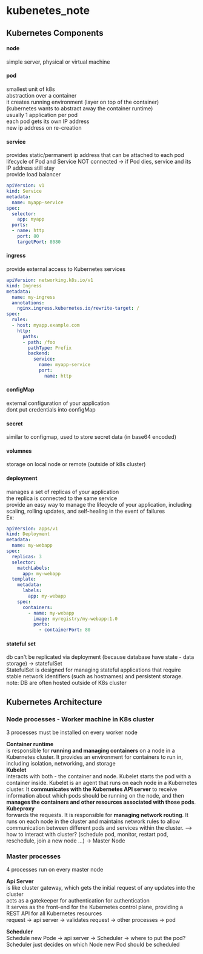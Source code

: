 # kubenetes_note

## Kubernetes Components

#### node
simple server, physical or virtual machine
#### pod
smallest unit of k8s  
abstraction over a container  
it creates running environment (layer on top of the container)  
(kubernetes wants to abstract away the container runtime)  
usually 1 application per pod  
each pod gets its own IP address  
new ip address on re-creation  
#### service
provides static/permanent ip address that can be attached to each pod  
lifecycle of Pod and Service NOT connected -> if Pod dies, service and its IP address still stay  
provide load balancer
```yaml
apiVersion: v1
kind: Service
metadata:
  name: myapp-service
spec:
  selector:
    app: myapp
  ports:
  - name: http
    port: 80
    targetPort: 8080
```
#### ingress
provide external access to Kubernetes services  
```yaml
apiVersion: networking.k8s.io/v1
kind: Ingress
metadata:
  name: my-ingress
  annotations:
    nginx.ingress.kubernetes.io/rewrite-target: /
spec:
  rules:
  - host: myapp.example.com
    http:
      paths:
      - path: /foo
        pathType: Prefix
        backend:
          service:
            name: myapp-service
            port:
              name: http
```
#### configMap
external configuration of your application  
dont put credentials into configMap
#### secret
similar to configmap, used to store secret data (in base64 encoded)
#### volumnes
storage on local node or remote (outside of k8s cluster)

#### deployment
manages a set of replicas of your application  
the replica is connected to the same service  
provide an easy way to manage the lifecycle of your application, including scaling, rolling updates, and self-healing in the event of failures  
Ex:
```yaml
apiVersion: apps/v1
kind: Deployment
metadata:
  name: my-webapp
spec:
  replicas: 3
  selector:
    matchLabels:
      app: my-webapp
  template:
    metadata:
      labels:
        app: my-webapp
    spec:
      containers:
        - name: my-webapp
          image: myregistry/my-webapp:1.0
          ports:
            - containerPort: 80
```
#### stateful set
db can't be replicated via deployment (because database have state - data storage) -> statefulSet  
StatefulSet is designed for managing stateful applications that require stable network identifiers (such as hostnames) and persistent storage.  
note: DB are often hosted outside of K8s cluster  

## Kubernetes Architecture  

### Node processes - Worker machine in K8s cluster  
3 processes must be installed on every worker node  

**Container runtime**  
is responsible for **running and managing containers** on a node in a Kubernetes cluster. It provides an environment for containers to run in, including isolation, networking, and storage  
**Kubelet**  
interacts with both - the container and node. Kubelet starts the pod with a container inside. Kubelet is an agent that runs on each node in a Kubernetes cluster. It **communicates with the Kubernetes API server** to receive information about which pods should be running on the node, and then **manages the containers and other resources associated with those pods**.  
**Kubeproxy**   
forwards the requests. It is responsible for **managing network routing**. It runs on each node in the cluster and maintains network rules to allow communication between different pods and services within the cluster.
--> how to interact with cluster? (schedule pod, monitor, restart pod, reschedule, join a new node ...) -> Master Node  

### Master processes  
4 processes run on every master node  

**Api Server**  
is like cluster gateway, which gets the initial request of any updates into the cluster  
acts as a gatekeeper for authentication for authentication  
It serves as the front-end for the Kubernetes control plane, providing a REST API for all Kubernetes resources  
request -> api server -> validates request -> other processes -> pod  

**Scheduler**  
Schedule new Pode -> api server -> Scheduler -> where to put the pod?  
Scheduler just decides on which Node new Pod should be scheduled
















